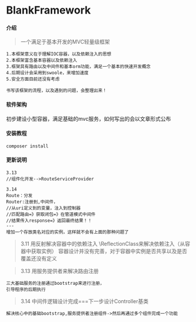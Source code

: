 # BlankFramework

#### 介绍
> 一个满足于基本开发的MVC轻量级框架

    1.本框架意义在于理解IOC容器，以及依赖注入的思想
    2.本框架富含基本容器以及依赖注入
    3.框架具有路由以及中间件和基本orm功能，满足一个基本的快速开发概念
    4.后期设计会采用到swoole，来增加速度
    5.安全方面目前还没有考虑
    
    书写该框架的流程，以及遇到的问题，会整理出来！

#### 软件架构
初步建设小型容器，满足基础的mvc服务，如何写出的会以文章形式公布


#### 安装教程

```
composer install
```

#### 更新说明
    3.13
    //组件化开发-->RouteServiceProvider
    
    3.14
    Route：分发
    Router:注册到,中间件，
    //从uri定义到的变量，注入到控制器
    //匹配路由=》获取闭包=》在管道模式中间件
    //结果传入response=》返回最终结果！！
    ---
    增加一个存放类名对应的实例，这样就不会有上面的那种问题了
    
> 3.11  用反射解决容器中的依赖注入
    \ReflectionClass来解决依赖注入（从容器中获取实例）
    容器设计并没有完善，对于容器中实例是否共享以及是否覆盖还没有定义

> 3.13 用服务提供者来解决路由注册

    三大基础服务的注册通过bootstrap来进行注册，
    引导程序的后期执行

> 3.14 中间件逻辑设计完成===下一步设计Controller基类

    解决核心中的基础bootstrap,服务提供者注册组件->然后再通过多个组件完成一个功能
    
